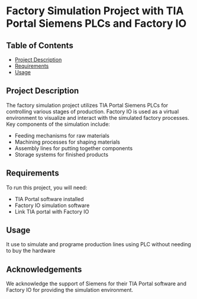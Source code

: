 
  <h1>Factory Simulation Project with TIA Portal Siemens PLCs and Factory IO</h1>

  <h2>Table of Contents</h2>
  <ul>
    <li><a href="#project-description">Project Description</a></li>
    <li><a href="#requirements">Requirements</a></li>
    <li><a href="#usage">Usage</a></li>
  </ul>

  <h2 id="project-description">Project Description</h2>
  <p>The factory simulation project utilizes TIA Portal Siemens PLCs for controlling various stages of production. Factory IO is used as a virtual environment to visualize and interact with the simulated factory processes. Key components of the simulation include:</p>
  <ul>
    <li>Feeding mechanisms for raw materials</li>
    <li>Machining processes for shaping materials</li>
    <li>Assembly lines for putting together components</li>
    <li>Storage systems for finished products</li>
  </ul>

  <h2 id="requirements">Requirements</h2>
  <p>To run this project, you will need:</p>
  <ul>
    <li>TIA Portal software installed</li>
    <li>Factory IO simulation software</li>
    <li> Link TIA portal with Factory IO </li>
  </ul>

  <h2 id="usage">Usage</h2>
  <p>It use to simulate and programe production lines using PLC without needing to buy the hardware </p>



  <h2 id="acknowledgements">Acknowledgements</h2>
  <p>We acknowledge the support of Siemens for their TIA Portal software and Factory IO for providing the simulation environment.</p>

</body>
</html>

